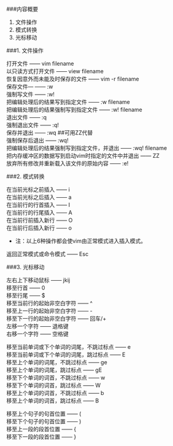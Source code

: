 ###内容概要

1. 文件操作
2. 模式转换
3. 光标移动


###1. 文件操作

打开文件 —— vim filename  
以只读方式打开文件 —— view filename  
恢复因意外而未能及时保存的文件 —— vim  -r filename  
保存文件— —— :w  
强制写文件 —— :w!  
把编辑处理后的结果写到指定文件 —— :w filename  
把编辑处理后的结果强制写到指定文件 —— :w! filename  
退出文件 —— :q  
强制退出文件 —— :q!  
保存并退出 —— :wq   ##可用ZZ代替  
强制保存后退出 —— :wq!  
把编辑处理后的结果强制写到指定文件，并退出 —— :wq! filename  
把内存缓冲区的数据写到启动vim时指定的文件中并退出 —— ZZ  
放弃所有修改并重新载入该文件的原始内容 —— :e!

###2. 模式转换

在当前光标之前插入 —— i  
在当前光标之后插入 —— a  
在当前行的行首插入 —— I  
在当前行的行尾插入 —— A  
在当前行前插入新行 —— O  
在当前行后插入新行 —— o  
+ 注：以上6种操作都会使vim由正常模式进入插入模式。

返回正常模式或命令模式 —— Esc

###3. 光标移动

左右上下移动鼠标 —— jkij  
移至行首 —— 0  
移至行尾 —— $  
移至当前行的起始非空白字符 —— ^  
移至上一行的起始非空白字符 —— -  
移至下一行的起始非空白字符 —— 回车/+  
左移一个字符 —— 退格键  
右移一个字符 —— 空格键  

移至当前单词或下个单词的词尾，不跳过标点 —— e  
移至当前单词或下个单词的词尾，跳过标点 —— E  
移至上个单词的词尾，不跳过标点 —— ge  
移至上个单词的词尾，跳过标点 —— gE  
移至下个单词的词首，不跳过标点 —— w  
移至下个单词的词首，跳过标点 —— W  
移至上个单词的词首，不跳过标点 —— b  
移至上个单词的词首，跳过标点 —— B  

移至上个句子的句首位置 —— (  
移至下个句子的句首位置 —— )  
移至上一段的段首位置 —— {  
移至下一段的段首位置 —— }  
